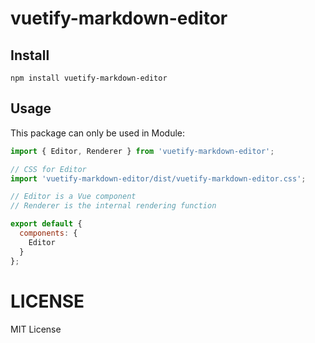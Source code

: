 # vuetify-markdown-editor

## Install 

```
npm install vuetify-markdown-editor
```

## Usage

This package can only be used in Module:

```js
import { Editor, Renderer } from 'vuetify-markdown-editor';

// CSS for Editor
import 'vuetify-markdown-editor/dist/vuetify-markdown-editor.css';

// Editor is a Vue component
// Renderer is the internal rendering function

export default {
  components: {
    Editor
  }
};
```

# LICENSE

MIT License


